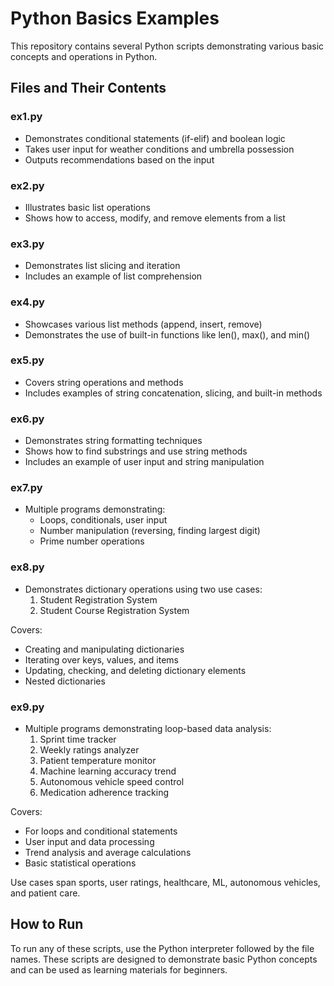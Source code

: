 # Python Basics Examples

This repository contains several Python scripts demonstrating various basic concepts and operations in Python.

## Files and Their Contents

### ex1.py
- Demonstrates conditional statements (if-elif) and boolean logic
- Takes user input for weather conditions and umbrella possession
- Outputs recommendations based on the input

### ex2.py
- Illustrates basic list operations
- Shows how to access, modify, and remove elements from a list

### ex3.py
- Demonstrates list slicing and iteration
- Includes an example of list comprehension

### ex4.py
- Showcases various list methods (append, insert, remove)
- Demonstrates the use of built-in functions like len(), max(), and min()

### ex5.py
- Covers string operations and methods
- Includes examples of string concatenation, slicing, and built-in methods

### ex6.py
- Demonstrates string formatting techniques
- Shows how to find substrings and use string methods
- Includes an example of user input and string manipulation

### ex7.py
- Multiple programs demonstrating:
  - Loops, conditionals, user input
  - Number manipulation (reversing, finding largest digit)
  - Prime number operations

### ex8.py
- Demonstrates dictionary operations using two use cases:
  1. Student Registration System
  2. Student Course Registration System

Covers:
- Creating and manipulating dictionaries
- Iterating over keys, values, and items
- Updating, checking, and deleting dictionary elements
- Nested dictionaries

### ex9.py
- Multiple programs demonstrating loop-based data analysis:
  1. Sprint time tracker
  2. Weekly ratings analyzer
  3. Patient temperature monitor
  4. Machine learning accuracy trend
  5. Autonomous vehicle speed control
  6. Medication adherence tracking

Covers:
- For loops and conditional statements
- User input and data processing
- Trend analysis and average calculations
- Basic statistical operations

Use cases span sports, user ratings, healthcare, ML, autonomous vehicles, and patient care.


## How to Run

To run any of these scripts, use the Python interpreter followed by the file names.
These scripts are designed to demonstrate basic Python concepts and can be used as learning materials for beginners.
